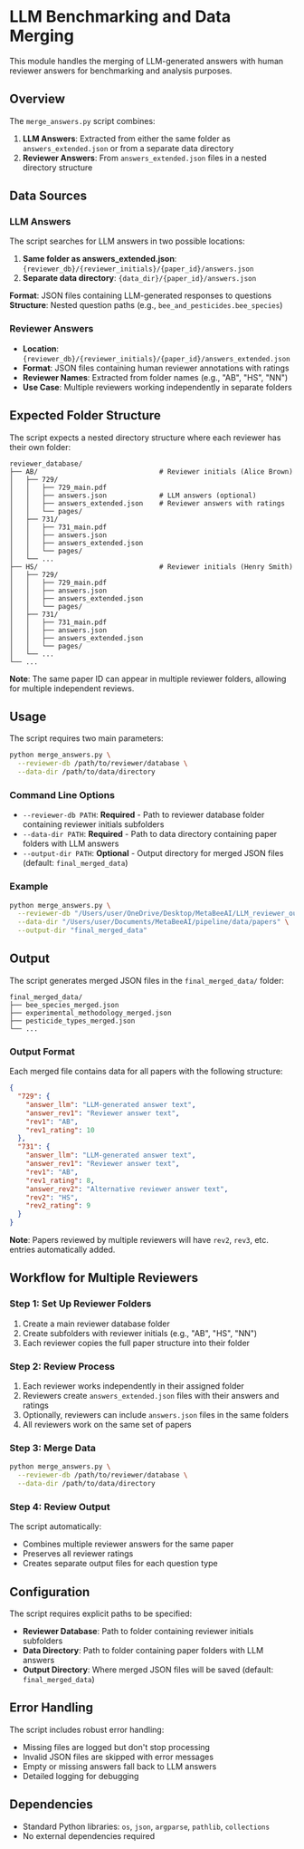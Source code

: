 # LLM Benchmarking and Data Merging

This module handles the merging of LLM-generated answers with human reviewer answers for benchmarking and analysis purposes.

## Overview

The `merge_answers.py` script combines:
1. **LLM Answers**: Extracted from either the same folder as `answers_extended.json` or from a separate data directory
2. **Reviewer Answers**: From `answers_extended.json` files in a nested directory structure

## Data Sources

### LLM Answers
The script searches for LLM answers in two possible locations:
1. **Same folder as answers_extended.json**: `{reviewer_db}/{reviewer_initials}/{paper_id}/answers.json`
2. **Separate data directory**: `{data_dir}/{paper_id}/answers.json`

**Format**: JSON files containing LLM-generated responses to questions
**Structure**: Nested question paths (e.g., `bee_and_pesticides.bee_species`)

### Reviewer Answers
- **Location**: `{reviewer_db}/{reviewer_initials}/{paper_id}/answers_extended.json`
- **Format**: JSON files containing human reviewer annotations with ratings
- **Reviewer Names**: Extracted from folder names (e.g., "AB", "HS", "NN")
- **Use Case**: Multiple reviewers working independently in separate folders

## Expected Folder Structure

The script expects a nested directory structure where each reviewer has their own folder:

```
reviewer_database/
├── AB/                              # Reviewer initials (Alice Brown)
│   ├── 729/
│   │   ├── 729_main.pdf
│   │   ├── answers.json             # LLM answers (optional)
│   │   ├── answers_extended.json    # Reviewer answers with ratings
│   │   └── pages/
│   ├── 731/
│   │   ├── 731_main.pdf
│   │   ├── answers.json
│   │   ├── answers_extended.json
│   │   └── pages/
│   └── ...
├── HS/                              # Reviewer initials (Henry Smith)
│   ├── 729/
│   │   ├── 729_main.pdf
│   │   ├── answers.json
│   │   ├── answers_extended.json
│   │   └── pages/
│   ├── 731/
│   │   ├── 731_main.pdf
│   │   ├── answers.json
│   │   ├── answers_extended.json
│   │   └── pages/
│   └── ...
└── ...
```

**Note**: The same paper ID can appear in multiple reviewer folders, allowing for multiple independent reviews.

## Usage

The script requires two main parameters:

```bash
python merge_answers.py \
  --reviewer-db /path/to/reviewer/database \
  --data-dir /path/to/data/directory
```

### Command Line Options
- `--reviewer-db PATH`: **Required** - Path to reviewer database folder containing reviewer initials subfolders
- `--data-dir PATH`: **Required** - Path to data directory containing paper folders with LLM answers
- `--output-dir PATH`: **Optional** - Output directory for merged JSON files (default: `final_merged_data`)

### Example
```bash
python merge_answers.py \
  --reviewer-db "/Users/user/OneDrive/Desktop/MetaBeeAI/LLM_reviewer_output_Aug2025" \
  --data-dir "/Users/user/Documents/MetaBeeAI/pipeline/data/papers" \
  --output-dir "final_merged_data"
```

## Output

The script generates merged JSON files in the `final_merged_data/` folder:

```
final_merged_data/
├── bee_species_merged.json
├── experimental_methodology_merged.json
├── pesticide_types_merged.json
└── ...
```

### Output Format
Each merged file contains data for all papers with the following structure:

```json
{
  "729": {
    "answer_llm": "LLM-generated answer text",
    "answer_rev1": "Reviewer answer text",
    "rev1": "AB",
    "rev1_rating": 10
  },
  "731": {
    "answer_llm": "LLM-generated answer text",
    "answer_rev1": "Reviewer answer text",
    "rev1": "AB",
    "rev1_rating": 8,
    "answer_rev2": "Alternative reviewer answer text",
    "rev2": "HS",
    "rev2_rating": 9
  }
}
```

**Note**: Papers reviewed by multiple reviewers will have `rev2`, `rev3`, etc. entries automatically added.

## Workflow for Multiple Reviewers

### Step 1: Set Up Reviewer Folders
1. Create a main reviewer database folder
2. Create subfolders with reviewer initials (e.g., "AB", "HS", "NN")
3. Each reviewer copies the full paper structure into their folder

### Step 2: Review Process
1. Each reviewer works independently in their assigned folder
2. Reviewers create `answers_extended.json` files with their answers and ratings
3. Optionally, reviewers can include `answers.json` files in the same folders
4. All reviewers work on the same set of papers

### Step 3: Merge Data
```bash
python merge_answers.py \
  --reviewer-db /path/to/reviewer/database \
  --data-dir /path/to/data/directory
```

### Step 4: Review Output
The script automatically:
- Combines multiple reviewer answers for the same paper
- Preserves all reviewer ratings
- Creates separate output files for each question type

## Configuration

The script requires explicit paths to be specified:
- **Reviewer Database**: Path to folder containing reviewer initials subfolders
- **Data Directory**: Path to folder containing paper folders with LLM answers
- **Output Directory**: Where merged JSON files will be saved (default: `final_merged_data`)

## Error Handling

The script includes robust error handling:
- Missing files are logged but don't stop processing
- Invalid JSON files are skipped with error messages
- Empty or missing answers fall back to LLM answers
- Detailed logging for debugging

## Dependencies

- Standard Python libraries: `os`, `json`, `argparse`, `pathlib`, `collections`
- No external dependencies required

